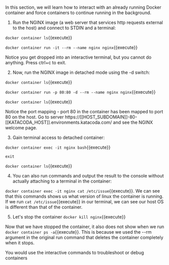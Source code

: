 In this section, we will learn how to interact with an already running Docker container and force containers to continue running in the background.

1) Run the NGINX image (a web server that services http requests external to the host) and connect to STDIN and a terminal:

`docker container ls`{{execute}}

`docker container run -it --rm --name nginx nginx`{{execute}}

Notice you get dropped into an interactive terminal, but you cannot do anything. Press ctrl+c to exit.

2) Now, run the NGINX image in detached mode using the -d switch:

`docker container ls`{{execute}}

`docker container run -p 80:80 -d --rm --name nginx nginx`{{execute}}

`docker container ls`{{execute}}

Notice the port mapping - port 80 in the container has been mapped to port 80 on the host.
Go to server https://[[HOST_SUBDOMAIN]]-80-[[KATACODA_HOST]].environments.katacoda.com/ and see the NGINX welcome page.

3) Gain terminal access to detached container:

`docker container exec -it nginx bash`{{execute}}

`exit`

`docker container ls`{{execute}}

4) You can also run commands and output the result to the console without actually attaching to a terminal in the container:

`docker container exec -it nginx cat /etc/issue`{{execute}}. We can see that this commands shows us what version of linux the container is running. If we run `cat /etc/issue`{{execute}} in our terminal, we can see our host OS is different than that of the container.

5) Let's stop the container `docker kill nginx`{{execute}}

Now that we have stopped the container, it also does not show when we run `docker container ps -a`{{execute}}. This is because we used the --rm argument in the original run command that deletes the container completely when it stops.

You would use the interactive commands to troubleshoot or debug containers
